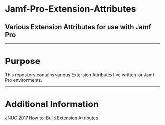 # Jamf-Pro-Extension-Attributes
## Various Extension Attributes for use with Jamf Pro

---

# Purpose

This repository contains various Extension Attributes I've written for Jamf Pro environments.

---

# Additional Information

[JNUC 2017 How to: Build Extension Attributes](https://www.jamf.com/jamf-nation/discussions/25815/)
